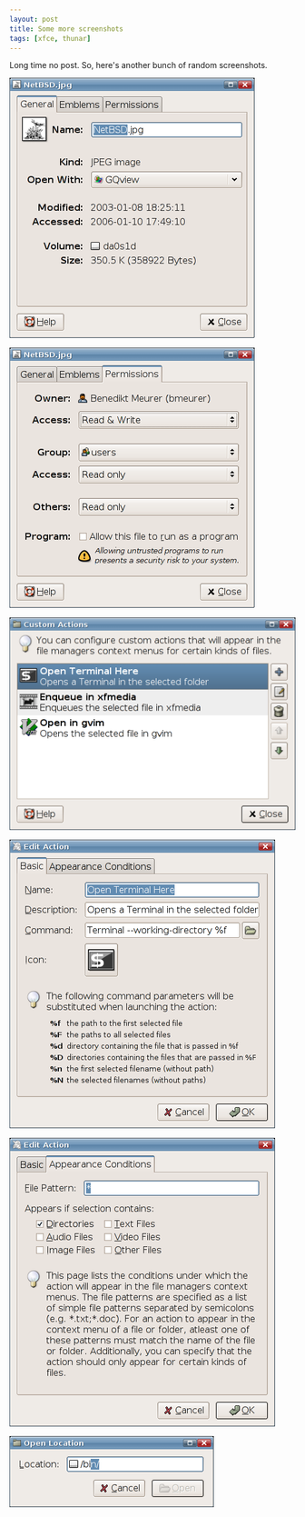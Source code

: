 ```yaml
---
layout: post
title: Some more screenshots
tags: [xfce, thunar]
---
```


Long time no post. So, here's another bunch of random screenshots.

<a href="/images/2006/thunar-20060110-1.png"><img src="/images/2006/thunar-20060110-1.png" /></a>

<a href="/images/2006/thunar-20060110-2.png"><img src="/images/2006/thunar-20060110-2.png" /></a>

<a href="/images/2006/thunar-20060110-3.png"><img src="/images/2006/thunar-20060110-3.png" /></a>

<a href="/images/2006/thunar-20060110-4.png"><img src="/images/2006/thunar-20060110-4.png" /></a>

<a href="/images/2006/thunar-20060110-5.png"><img src="/images/2006/thunar-20060110-5.png" /></a>

<a href="/images/2006/thunar-20060110-6.png"><img src="/images/2006/thunar-20060110-6.png" /></a>

